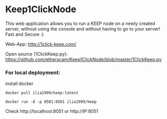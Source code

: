 # Keep1ClickNode
This web application allows you to run a KEEP node on a newly created server, without using the console and without having to go to your server!
Fast and Secure :)

Web-App: http://1click-keep.com/

Open source (1ClickKeep.py): https://github.com/etherscam/Keep1ClickNode/blob/master/1ClickKeep.py

### For local deployment:
install docker
 ```
 docker pull ilia1999/keep:latest
  ```
 ```
docker run -d -p 8501:8501 ilia1999/keep
 ```
Check http://localhost:8051 or http://IP:8051
